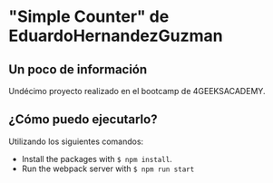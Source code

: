 # "Simple Counter" de EduardoHernandezGuzman

## Un poco de información
Undécimo proyecto realizado en el bootcamp de 4GEEKSACADEMY.   

## ¿Cómo puedo ejecutarlo?

Utilizando los siguientes comandos:

- Install the packages with `$ npm install`.
- Run the webpack server with `$ npm run start`
